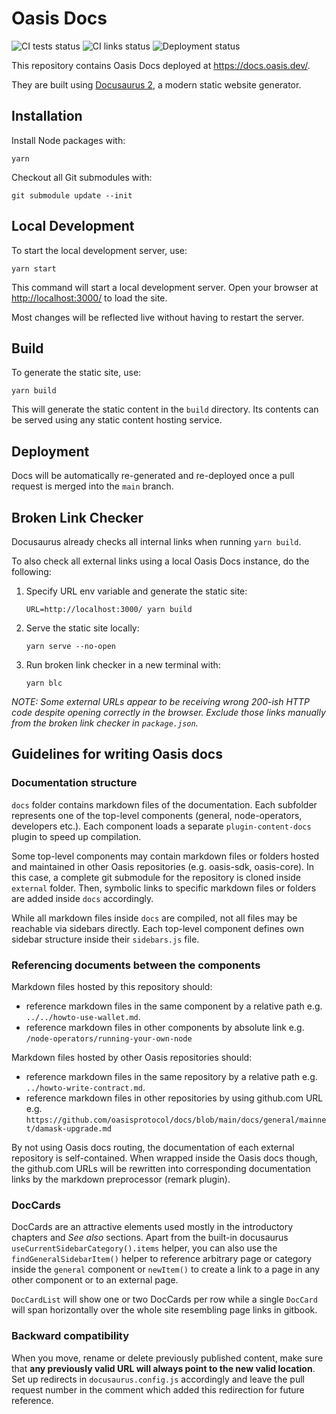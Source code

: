 # Oasis Docs

![CI tests status](https://github.com/oasisprotocol/docs/actions/workflows/ci-test.yml/badge.svg)
![CI links status](https://github.com/oasisprotocol/docs/actions/workflows/ci-links.yml/badge.svg)
![Deployment status](https://github.com/oasisprotocol/docs/actions/workflows/deploy-main.yml/badge.svg)

This repository contains Oasis Docs deployed at <https://docs.oasis.dev/>.

They are built using [Docusaurus 2](https://docusaurus.io/), a modern static
website generator.

## Installation

Install Node packages with:

```
yarn
```

Checkout all Git submodules with:

```
git submodule update --init
```

## Local Development

To start the local development server, use:

```
yarn start
```

This command will start a local development server. Open your browser at
<http://localhost:3000/> to load the site.

Most changes will be reflected live without having to restart the server.

## Build

To generate the static site, use:

```
yarn build
```

This will generate the static content in the `build` directory. Its contents
can be served using any static content hosting service.

## Deployment

Docs will be automatically re-generated and re-deployed once a pull request is
merged into the `main` branch.

## Broken Link Checker

Docusaurus already checks all internal links when running `yarn build`.

To also check all external links using a local Oasis Docs instance, do the
following:

1. Specify URL env variable and generate the static site:

   ```
   URL=http://localhost:3000/ yarn build
   ```

2. Serve the static site locally:

   ```
   yarn serve --no-open
   ```

3. Run broken link checker in a new terminal with:

   ```
   yarn blc
   ```

_NOTE: Some external URLs appear to be receiving wrong 200-ish HTTP code despite
opening correctly in the browser. Exclude those links manually from the broken
link checker in `package.json`._

## Guidelines for writing Oasis docs

### Documentation structure

`docs` folder contains markdown files of the documentation. Each subfolder
represents one of the top-level components (general, node-operators, developers
etc.). Each component loads a separate `plugin-content-docs` plugin to speed up
compilation.

Some top-level components may contain markdown files or folders hosted and
maintained in other Oasis repositories (e.g. oasis-sdk, oasis-core). In this
case, a complete git submodule for the repository is cloned inside `external`
folder. Then, symbolic links to specific markdown files or folders are added
inside `docs` accordingly.

While all markdown files inside `docs` are compiled, not all files may be
reachable via sidebars directly. Each top-level component defines own
sidebar structure inside their `sidebars.js` file.

### Referencing documents between the components

Markdown files hosted by this repository should:

- reference markdown files in the same component by a relative path e.g.
  `../../howto-use-wallet.md`.
- reference markdown files in other components by absolute link e.g.
  `/node-operators/running-your-own-node`

Markdown files hosted by other Oasis repositories should:

- reference markdown files in the same repository by a relative path e.g.
  `../howto-write-contract.md`.
- reference markdown files in other repositories by using github.com URL e.g.
  `https://github.com/oasisprotocol/docs/blob/main/docs/general/mainnet/damask-upgrade.md`

By not using Oasis docs routing, the documentation of each external repository
is self-contained. When wrapped inside the Oasis docs though, the github.com
URLs will be rewritten into corresponding documentation links by the markdown
preprocessor (remark plugin).

### DocCards

DocCards are an attractive elements used mostly in the introductory
chapters and *See also* sections. Apart from the built-in docusaurus
`useCurrentSidebarCategory().items` helper, you can also use the
`findGeneralSidebarItem()` helper to reference arbitrary page or category
inside the `general` component or `newItem()` to create a link to a page
in any other component or to an external page.

`DocCardList` will show one or two DocCards per row while a single `DocCard`
will span horizontally over the whole site resembling page links in gitbook.  

### Backward compatibility

When you move, rename or delete previously published content, make sure that
**any previously valid URL will always point to the new valid location**. Set
up redirects in `docusaurus.config.js` accordingly and leave the pull request
number in the comment which added this redirection for future reference.
